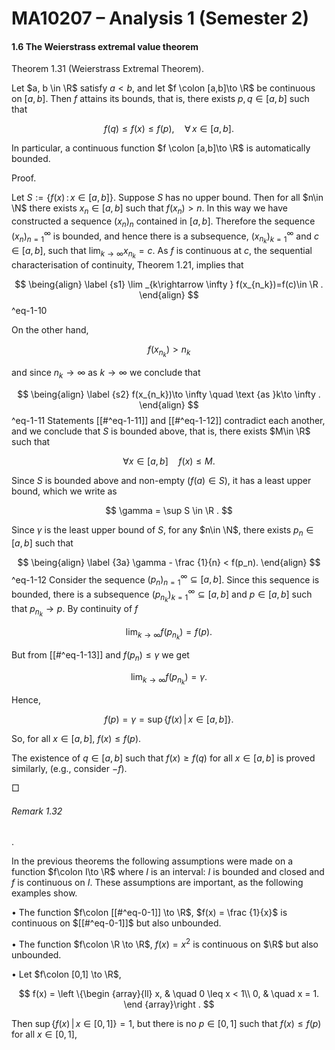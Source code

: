 MA10207 – Analysis 1 (Semester 2)
=================================

#### 1.6 The Weierstrass extremal value theorem

Theorem 1.31 (Weierstrass Extremal Theorem). 

Let $a, b \in \R$ satisfy $a<b$, and let $f \colon [a,b]\to \R$ be continuous on $[a,b]$. Then $f$ attains its bounds, that is, there exists $p, q \in [a,b]$ such that


$$
 f(q) \leq f(x) \leq f(p), \quad \forall \, x \in [a,b]. 
$$

In particular, a continuous function $f \colon [a,b]\to \R$ is automatically bounded.

Proof.

Let $S:=\{f(x)\,:\,x\in [a,\,b]\}$. Suppose $S$ has no upper bound. Then for all $n\in \N$ there exists $x_n \in [a,b]$ such that $f(x_n)> n$. In this way we have constructed a sequence $(x_n)_n$ contained in $[a,b]$. Therefore the sequence $(x_n)_{n=1}^\infty$ is bounded, and hence there is a subsequence, $(x_{n_k})_{k=1}^\infty$ and $c \in [a,b]$, such that $\displaystyle \lim _{k\to \infty }x_{n_k} = c$. As $f$ is continuous at $c$, the sequential characterisation of continuity, Theorem 1.21, implies that



$$
 \being{align} \label {s1} \lim _{k\rightarrow \infty } f(x_{n_k})=f(c)\in \R . \end{align} 
$$
^eq-1-10


On the other hand,


$$
 f(x_{n_k})>n_{k} 
$$

and since $n_k\to \infty$ as $k\to \infty$ we conclude that



$$
 \being{align} \label {s2} f(x_{n_k})\to \infty \quad \text {as }k\to \infty . \end{align} 
$$
^eq-1-11
 Statements [[#^eq-1-11]] and [[#^eq-1-12]] contradict each another, and we conclude that $S$ is bounded above, that is, there exists $M\in \R$ such that


$$
 \forall x\in [a,\,b]\quad f(x)\leq M. 
$$

Since $S$ is bounded above and non-empty ($f(a)\in S$), it has a least upper bound, which we write as


$$
 \gamma = \sup S \in \R . 
$$

Since $\gamma$ is the least upper bound of $S$, for any $n\in \N$, there exists $p_n \in [a,b]$ such that



$$
 \being{align} \label {3a} \gamma - \frac {1}{n} < f(p_n). \end{align} 
$$
^eq-1-12
 Consider the sequence $(p_n)_{n=1}^\infty \subseteq [a,b]$. Since this sequence is bounded, there is a subsequence $(p_{n_k})_{k=1}^\infty \subseteq [a,b]$ and $p \in [a,b]$ such that $p_{n_k} \to p$. By continuity of $f$


$$
 \lim _{k\to \infty } f(p_{n_k}) = f(p). 
$$

But from [[#^eq-1-13]] and $f(p_n) \leq \gamma$ we get


$$
 \lim _{k\to \infty }f(p_{n_k}) = \gamma . 
$$

Hence,


$$
 f(p) = \gamma = \sup \left \{f(x) \, | \, x \in [a,b]\right \}. 
$$

So, for all $x\in [a,\,b]$, $f(x) \leq f(p)$.

The existence of $q\in [a,\,b]$ such that $f(x)\geq f(q)$ for all $x\in [a,\,b]$ is proved similarly, (e.g., consider $-f$).

 □

###### Remark 1.32

. 

In the previous theorems the following assumptions were made on a function $f\colon I\to \R$ where $I$ is an interval: $I$ is bounded and closed and $f$ is continuous on $I$. These assumptions are important, as the following examples show.

• The function $f\colon [[#^eq-0-1]] \to \R$, $f(x) = \frac {1}{x}$ is continuous on $[[#^eq-0-1]]$ but also unbounded.

• The function $f\colon \R \to \R$, $f(x) = x^2$ is continuous on $\R$ but also unbounded.

• Let $f\colon [0,1] \to \R$,


$$
 f(x) = \left \{\begin {array}{ll} x, & \quad 0 \leq x < 1\\ 0, & \quad x = 1. \end {array}\right . 
$$

Then $\sup \{f(x)\,|\,x\in [0,\,1]\}=1$, but there is no $p \in [0,1]$ such that $f(x) \leq f(p)$ for all $x \in [0,1]$,